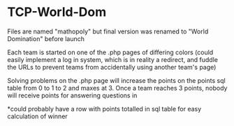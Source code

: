 # TCP-World-Dom

Files are named "mathopoly" but final version was renamed to "World Domination" before launch

Each team is started on one of the .php pages of differing colors (could easily implement a log in system, which is in reality a redirect, and fuddle the URLs to prevent teams from accidentally using another team's page)

Solving problems on the .php page will increase the points on the points sql table from 0 to 1 to 2 and maxes at 3. Once a team reaches 3 points, nobody will receive points for answering questions in 

*could probably have a row with points totalled in sql table for easy calculation of winner
